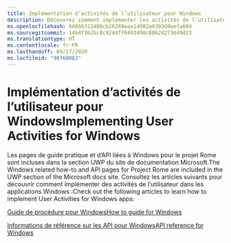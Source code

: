 ```yaml
---
title: Implémentation d’activités de l’utilisateur pour Windows
description: Découvrez comment implémenter les activités de l’utilisateur pour les applications Windows.
ms.openlocfilehash: 6d866313408cb26289aaa14082a0303d0eefa604
ms.sourcegitcommit: 14b4f362bc0c924dff6493490c80624273d49d23
ms.translationtype: HT
ms.contentlocale: fr-FR
ms.lasthandoff: 09/17/2020
ms.locfileid: "90760083"
---
```

# <a name="implementing-user-activities-for-windows"></a><span data-ttu-id="b12a8-103">Implémentation d’activités de l’utilisateur pour Windows</span><span class="sxs-lookup"><span data-stu-id="b12a8-103">Implementing User Activities for Windows</span></span>

<span data-ttu-id="b12a8-104">Les pages de guide pratique et d’API liées à Windows pour le projet Rome sont incluses dans la section UWP du site de documentation Microsoft.</span><span class="sxs-lookup"><span data-stu-id="b12a8-104">The Windows related how-to and API pages for Project Rome are included in the UWP section of the Microsoft docs site.</span></span> <span data-ttu-id="b12a8-105">Consultez les articles suivants pour découvrir comment implémenter des activités de l’utilisateur dans les applications Windows :</span><span class="sxs-lookup"><span data-stu-id="b12a8-105">Check out the following articles to learn how to implement User Activities for Windows apps:</span></span>

[<span data-ttu-id="b12a8-106">Guide de procédure pour Windows</span><span class="sxs-lookup"><span data-stu-id="b12a8-106">How to guide for Windows</span></span>](https://docs.microsoft.com/windows/uwp/launch-resume/useractivities)

[<span data-ttu-id="b12a8-107">Informations de référence sur les API pour Windows</span><span class="sxs-lookup"><span data-stu-id="b12a8-107">API reference for Windows</span></span>](https://docs.microsoft.com/uwp/api/windows.applicationmodel.useractivities)